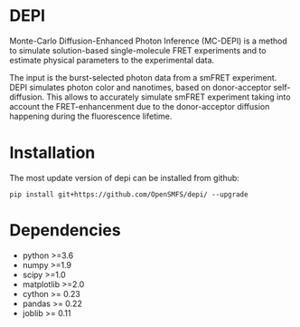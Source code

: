 # DEPI

Monte-Carlo Diffusion-Enhanced Photon Inference (MC-DEPI) is a method to simulate solution-based single-molecule FRET experiments 
and to estimate physical parameters to the experimental data.

The input is the burst-selected photon data from a smFRET experiment. DEPI simulates photon color and nanotimes, based on 
donor-acceptor self-diffusion. This allows to accurately simulate smFRET experiment taking into account the FRET-enhancenment
due to the donor-acceptor diffusion happening during the fluorescence lifetime.

# Installation

The most update version of depi can be installed from github:

```
pip install git+https://github.com/OpenSMFS/depi/ --upgrade
```

# Dependencies

- python >=3.6
- numpy >=1.9
- scipy >=1.0
- matplotlib >=2.0
- cython >= 0.23
- pandas >= 0.22
- joblib >= 0.11
